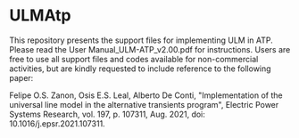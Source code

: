 # ULMAtp
 This repository presents the support files for implementing ULM in ATP. Please read the User Manual_ULM-ATP_v2.00.pdf for instructions. 
 Users are free to use all support files and codes available for non-commercial activities, but are kindly requested to include reference to the following paper:

Felipe O.S. Zanon, Osis E.S. Leal, Alberto De Conti, "Implementation of the universal line model in the alternative transients program", Electric Power Systems Research, vol. 197, p. 107311, Aug. 2021, doi: 10.1016/j.epsr.2021.107311. 
